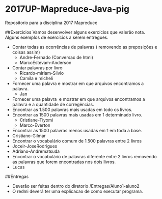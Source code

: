 # 2017UP-Mapreduce-Java-pig
Repositorio para a disciplina 2017 Mapreduce 


##Exercícios
Vamos desenvolver alguns exercícios que valerão nota. Alguns exemplos de exercícios a serem entregues.
* Contar todas as ocorrências de palavras ( removendo as preposições e coisas assim)
  * Andre-Fernado (Conversao de html)
  * MarcoEstevam-Anderson
* Contar palavras por livro
  * Ricardo-miriam-Silvio
  * Camila e micheli 
* Fornecer uma palavra e mostrar em que arquivos encontramos a palavra.
  * Jan
* Fornecer uma palavra  e mostrar em que arquivos encontramos a palavra e a quantidade de corregências.
* Encontrar as 1.500 palavras mais usadas em todo os livros.
* Encontrar as 1500 palavras mais usadas em 1 determinado livro.
  * Cristiane-Tiyomi
  * Marco-Everton
*	Encontrar as 1500 palavras menos usadas em 1 em toda a base.
  * Cristiano-Gilmar
*	Encontrar o vocabulário comum de 1.500 palavras entre 2 livros 
  * Joceir-JoseRodrigues 
  * Adriano-Andrematsuda 
*	Encontrar o vocabulário de palavras diferente  entre 2 livros removendo as palavras que forem encontradas nos dois livros. 
  * Lucas

##Entregas
* Deverão ser feitas dentro do diretorio /Entregas/Aluno1-aluno2
* O redmi deverá ter uma explicacao de como executar programa.

